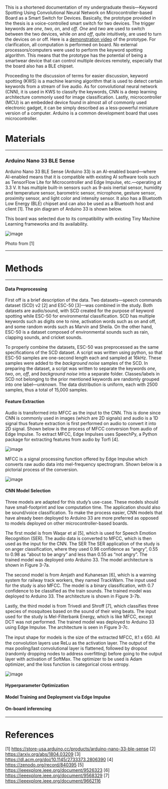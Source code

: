 This is a shortened documentation of my undergraduate thesis—Keyword Spotting Using Convolutional Neural Network on Microcontroller-based Board as a Smart Switch for Devices. Basically, the prototype provided in the thesis is a voice-controlled smart switch for two devices. The trigger keywords are _one_, _two_, _on_, and _off_. _One_ and _two_ are used to switch between the two devices, while _on_ and _off_, quite intuitively, are used to turn the devices on or off. Here is a [demonstration video](https://www.youtube.com/watch?v=_5sMkls3ZtQ) of the prototype. For clarification, all computation is performed on board. No external processors/computers were used to perform the keyword spotting algorithm. This means that the prototype has the potential of being a smartwear device that can control multiple devices remotely, especially that the board also has a BLE chipset.

Proceeding to the discussion of terms for easier discussion, keyword spotting (KWS) is a machine learning algorithm that is used to detect certain keywords from a stream of live audio. As for convolutional neural network (CNN), it is used in KWS to classify the keywords, CNN is a deep learning architecture commonly used for image classification. Lastly, microcontroller (MCU) is an embedded device found in almost all of commonly used electronic gadget, it can be simply described as a less-powerful  miniature version of a computer. Arduino is a common development board that uses microcontroller.

# Materials
---
### Arduino Nano 33 BLE Sense
Arduino Nano 33 BLE Sense (Arduino 33) is an AI-enabled board—where AI-enabled means that it is compatible with existing AI software tools such as TensorFlow Lite for Microcontroller and Edge Impulse, etc.—operating at 3.3 V. It has multiple built-in sensors such as 9-axis inertial sensor, humidity and temperature sensor, barometric sensor, microphone, gesture sensor, proximity sensor, and light color and intensity sensor. It also has a Bluetooth Low Energy (BLE) chipset and can also be used as a Bluetooth host and client [1]. The pin diagram of Arduino 33 is shown below.

This board was selected due to its compatibility with existing Tiny Machine Learning frameworks and its availability.

![image](https://user-images.githubusercontent.com/94373003/179490551-f4febdad-93bc-42f6-8bca-51ceafca4557.png)

Photo from [1]

---
# Methods
---
#### Data Preprocessing
First off is a brief description of the data. Two datasets—speech commands dataset (SCD) v2 [2] and ESC-50 [3]—was combined in the study. Both datasets are audio/sound, with SCD created for the purpose of keyword spotting while ESC-50 for environmental classification. SCD has multiple keywords such as digits one to nine, activation words such as on and off, and some random words such as Marvin and Sheila. On the other hand, ESC-50 is a dataset composed of environmental sounds such as rain, clapping sounds, and cricket sounds.

To properly combine the datasets, ESC-50 was preprocessed as the same specifications of the SCD dataset. A script was written using python, so that ESC-50 samples are one-second length each and sampled at 16kHz. These samples were added to the _background noise_ samples of the SCD. In preparing the dataset, a script was written to separate the keywords _one_, _two_, _on_, _off_, and _background noise_ into a separate folder. Classes/labels in SCD not belonging to the prior mentioned keywords are randomly grouped into one label—_unknown_. The data distribution is uniform, each with 2500 samples, thus a total of 15,000 samples.


#### Feature Extraction
Audio is transformed into MFCC as the input to the CNN. This is done since CNN is commonly used in images (which are 2D signals) and audio is a 1D signal thus feature extraction is first performed on audio to convert it into 2D signal. Shown below is the process of MFCC conversion from audio of Edge Impulse. To extract MFCC, Edge Impulses uses SpeechPy, a Python package for extracting features from audio by Torfi [4].

![image](https://user-images.githubusercontent.com/94373003/179495237-be499050-b3e3-4427-8a09-3e38ac9509aa.png)

MFCC is a signal processing function offered by Edge Impulse which converts raw audio data into mel-frequency spectrogram. Shown below is a pictorial process of the conversion.

![image](https://user-images.githubusercontent.com/94373003/179495480-c79ff04a-7797-413f-8a10-4be8c7f62680.png)

#### CNN Model Selection
Three models are adapted for this study’s use-case. These models should have small-footprint and low computation time. The application should also be sound/voice classification. To make the process easier, CNN models that have already been deployed to Arduino 33 are more preferred as opposed to models deployed on other microcontroller-based boards.

The first model is from Waqar et al [5], which is used for Speech Emotion Recognition (SER). The audio data is converted to MFCC, which is then used as the input for the CNN. The SER The SER application of the study is on anger classification, where they used 0.98 confidence as “angry”, 0.55 to 0.98 as “about to be angry” and less than 0.55 as “not angry”. The trained model was deployed onto Arduino 33. The model architecture is shown in Figure 3-7a.

The second model is from Amjath and Kuhanesan [6], which is a warning system for railway track workers, they named TrackWarn. The input used for the study is also MFCC. The model is a binary classification, with 0.7 confidence to be classified as the train sounds. The trained model was deployed to Arduino 33. The architecture is shown in Figure 3-7b.

Lastly, the third model is from Trivedi and Shroff [7], which classifies three species of mosquitoes based on the sound of their wing beats. The input used for the study is Mel-Filterbank Energy, which is like MFCC, except DCT was not performed. The trained model was deployed to Arduino 33 using Edge Impulse. The architecture is seen in Figure 3-7c.

The input shape for models is the size of the extracted MFCC, ℝ1 x 650. All the convolution layers use ReLu as the activation layer. The output of the max pooling/last convolutional layer is flattened, followed by dropout (randomly dropping nodes to address overfitting) before going to the output layer with activation of SoftMax. The optimizer to be used is Adam optimizer, and the loss function is categorical cross entropy. 

![image](https://user-images.githubusercontent.com/94373003/179495735-62e7e38a-cebb-4873-98d6-95b57f1015b1.png)
#### Hyperparameter Optimization 


#### Model Training and Deployment via Edge Impulse

#### On-board inferencing
---
# References
[1] https://store-usa.arduino.cc/products/arduino-nano-33-ble-sense
[2] https://arxiv.org/abs/1804.03209
[3] https://dl.acm.org/doi/10.1145/2733373.2806390
[4] https://zenodo.org/record/840395
[5] https://ieeexplore.ieee.org/document/9526323
[6] https://ieeexplore.ieee.org/document/9568329
[7] https://ieeexplore.ieee.org/document/9662116





